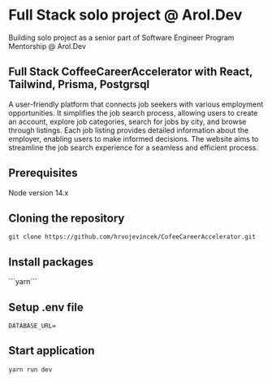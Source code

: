 # Full Stack solo project @ Arol.Dev
Building solo project as a senior part of Software Engineer Program Mentorship @ Arol.Dev

## Full Stack CoffeeCareerAccelerator with React, Tailwind, Prisma, Postgrsql

A user-friendly platform that connects job seekers with various employment opportunities. It simplifies the job search process, allowing users to create an account, explore job categories, search for jobs by city, and browse through listings. Each job listing provides detailed information about the employer, enabling users to make informed decisions. The website aims to streamline the job search experience for a seamless and efficient process.

## Prerequisites
Node version 14.x

## Cloning the repository
```git clone https://github.com/hrvojevincek/CofeeCareerAccelerator.git```

## Install packages
´´´yarn´´´

## Setup .env file

```DATABASE_URL=```

## Start application
```yarn run dev```


